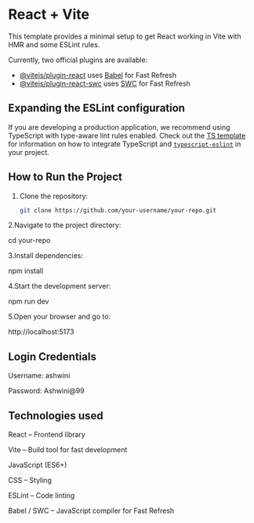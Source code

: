 # React + Vite

This template provides a minimal setup to get React working in Vite with HMR and some ESLint rules.

Currently, two official plugins are available:

- [@vitejs/plugin-react](https://github.com/vitejs/vite-plugin-react/blob/main/packages/plugin-react) uses [Babel](https://babeljs.io/) for Fast Refresh
- [@vitejs/plugin-react-swc](https://github.com/vitejs/vite-plugin-react/blob/main/packages/plugin-react-swc) uses [SWC](https://swc.rs/) for Fast Refresh

## Expanding the ESLint configuration

If you are developing a production application, we recommend using TypeScript with type-aware lint rules enabled. Check out the [TS template](https://github.com/vitejs/vite/tree/main/packages/create-vite/template-react-ts) for information on how to integrate TypeScript and [`typescript-eslint`](https://typescript-eslint.io) in your project.

## How to Run the Project

1. Clone the repository:
   ```bash
   git clone https://github.com/your-username/your-repo.git
   
2.Navigate to the project directory:

  cd your-repo

3.Install dependencies:
  
  npm install

4.Start the development server:

  npm run dev

5.Open your browser and go to:

  http://localhost:5173

## Login Credentials
 
Username: ashwini

Password: Ashwini@99

## Technologies used

React – Frontend library

Vite – Build tool for fast development

JavaScript (ES6+)

CSS – Styling

ESLint – Code linting

Babel / SWC – JavaScript compiler for Fast Refresh

